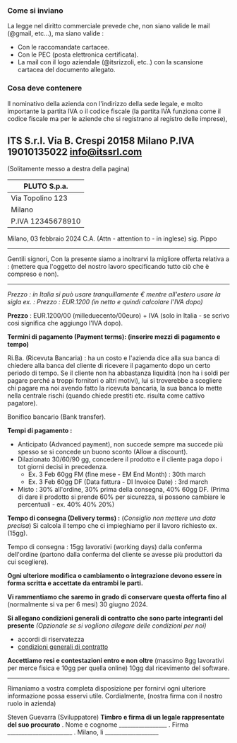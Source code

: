 ### Come si inviano

La legge nel diritto commerciale prevede che, non siano valide le mail (@gmail, etc...), ma siano valide : 
- Con le raccomandate cartacee.
- Con le PEC (posta elettronica certificata).
- La mail con il logo aziendale (@itsrizzoli, etc..) con la scansione cartacea del documento allegato.
### Cosa deve contenere

Il nominativo della azienda con l'indirizzo della sede legale, e molto importante la partita IVA o il codice fiscale (la partita IVA funziona come il codice fiscale ma per le aziende che si registrano al registro delle imprese),

ITS S.r.l.
Via B. Crespi
20158 Milano
P.IVA 19010135022
info@itssrl.com
-------------
(Solitamente messo a destra della pagina)

| PLUTO S.p.a. |
| ---- |
| Via Topolino 123 |
| Milano |
| P.IVA 12345678910 |
Milano, 03 febbraio 2024
C.A. (Attn - attention to - in inglese) sig. Pippo

---------------------

Gentili signori,
Con la presente siamo a inoltrarvi la migliore offerta relativa a : 
(mettere qua l'oggetto del nostro lavoro specificando tutto ciò che è compreso e non).

--------------

*Prezzo : in Italia si può usare tranquillamente € mentre all'estero usare la sigla ex. :*
*Prezzo : EUR.1200 (in netto e quindi calcolare l'IVA dopo)*

**Prezzo** : EUR.1200/00 (milleduecento/00euro) + IVA (solo in Italia - se scrivo così significa che aggiungo l'IVA dopo).

**Termini di pagamento (Payment terms): (inserire mezzi di pagamento e tempo)**

Ri.Ba. (Ricevuta Bancaria) : ha un costo e l'azienda dice alla sua banca di chiedere alla banca del cliente di ricevere il pagamento dopo un certo periodo di tempo. Se il cliente non ha abbastanza liquidità (non ha i soldi per pagare perché a troppi fornitori o altri motivi), lui si troverebbe a scegliere chi pagare ma noi avendo fatto la ricevuta bancaria, la sua banca lo mette nella centrale rischi (quando chiede prestiti etc. risulta come cattivo pagatore).

Bonifico bancario (Bank transfer).

**Tempi di pagamento :**
- Anticipato (Advanced payment), non succede sempre ma succede più spesso se si concede un buono sconto (Allow a discount).
- Dilazionato 30/60/90 gg, concedere il prodotto e il cliente paga dopo i tot giorni decisi in precedenza.
	- Ex. 3 Feb            60gg                FM (fine mese - EM End Month) : 30th march
	- Ex. 3 Feb            60gg                DF (Data fattura - DI Invoice Date) : 3rd march
- Misto : 30% all'ordine, 30% prima della consegna, 40% 60gg DF. (Prima di dare il prodotto si prende 60% per sicurezza, si possono cambiare le percentuali - ex. 40% 40% 20%)

**Tempo di consegna (Delivery terms) :** (*Consiglio non mettere una data precisa*)
Si calcola il tempo che ci impieghiamo per il lavoro richiesto ex. (15gg).

Tempo di consegna : 15gg lavorativi (working days) dalla conferma dell'ordine (partono dalla conferma del cliente se avesse più produttori da cui scegliere).

**Ogni ulteriore modifica o cambiamento o integrazione devono essere in forma scritta e accettate da entrambi le parti.**

**Vi rammentiamo che saremo in grado di conservare questa offerta fino al** (normalmente si va per 6 mesi) 30 giugno 2024.

**Si allegano condizioni generali di contratto che sono parte integranti del presente** *(Opzionale se si vogliono allegare delle condizioni per noi)*
- accordi di riservatezza
- [condizioni generali di contratto](https://docs.google.com/document/d/15MjZcFkDiVG1FFD_HALVmT92_M_LUM4b/edit)

**Accettiamo resi e contestazioni entro e non oltre** (massimo 8gg lavorativi per merce fisica e 10gg per quella online) 10gg dal ricevimento del software.

---------

Rimaniamo a vostra completa disposizione per fornirvi ogni ulteriore informazione possa esservi utile. 
Cordialmente, 
(nostra firma con il nostro ruolo in azienda)

Steven Guevarra
(Sviluppatore)                                                              **Timbro e firma di un                                                                                     legale rappresentate del suo procurato**
.                                                                     Nome e cognome \_\_\_\_\_\_\_\_\_\_\_\_\_\_\_\_\_
.	                                                                  Firma \_\_\_\_\_\_\_\_\_\_\_\_\_\_\_\_\_\_\_\_\_\_\_
.	                                                                  Milano, li \_\_\_\_\_\_\_\_\_\_\_\_\_\_\_\_\_\_\_


